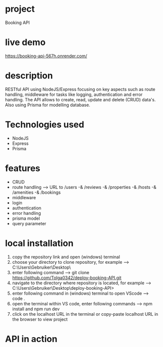 # project

Booking API

# live demo 

https://booking-api-567h.onrender.com/

# description

RESTful API using NodeJS/Express focusing on key aspects such as route handling, middleware for tasks like logging, authentication and error handling. The API allows to create, read, update and delete (CRUD) data's. Also using Prisma for modelling database.

# Technologies used

- NodeJS
- Express
- Prisma

# features 

- CRUD
- route handling --> URL to /users -& /reviews -& /properties -& /hosts -& /amenities -& /bookings
- middleware
- login
- authentication
- error handling
- prisma model
- query parameter

# local installation 

1. copy the repository link and open (windows) terminal
2. choose your directory to clone repository, for example --> C:\Users\Gebruiker\Desktop\
3. enter following command --> git clone https://github.com/Tolga0342/deploy-booking-API.git
4. navigate to the directory where repository is located, for example --> C:\Users\Gebruiker\Desktop\deploy-booking-API>
5. enter following command in (windows) terminal to open VScode --> code .
6. open the terminal within VS code, enter following commands --> npm install and npm run dev
7. click on the localhost URL in the terminal or copy-paste localhost URL in the browser to view project

# API in action 





